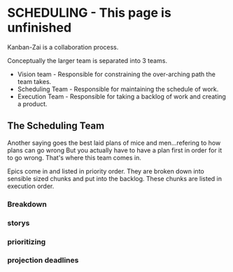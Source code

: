 # SCHEDULING - This page is unfinished

Kanban-Zai is a collaboration process.  

Conceptually the larger team is separated into 3 teams.

* Vision team       - Responsible for constraining the over-arching path the team takes.
* Scheduling Team     - Responsible for maintaining the schedule of work.
* Execution Team    - Responsible for taking a backlog of work and creating a product.

## The Scheduling Team
Another saying goes the best laid plans of mice and men...refering to how plans can go wrong
But you actually have to have a plan first in order for it to go wrong.  That's where this team comes in.

Epics come in and listed in priority order.  They are broken down into sensible sized chunks and put into the backlog.
These chunks are listed in execution order.

### Breakdown
### storys
### prioritizing
### projection deadlines


